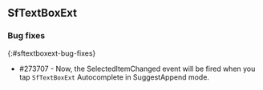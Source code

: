 ## SfTextBoxExt

### Bug fixes
{:#sftextboxext-bug-fixes}

* \#273707 - Now, the SelectedItemChanged event will be fired when you tap `SfTextBoxExt` Autocomplete in SuggestAppend mode.
